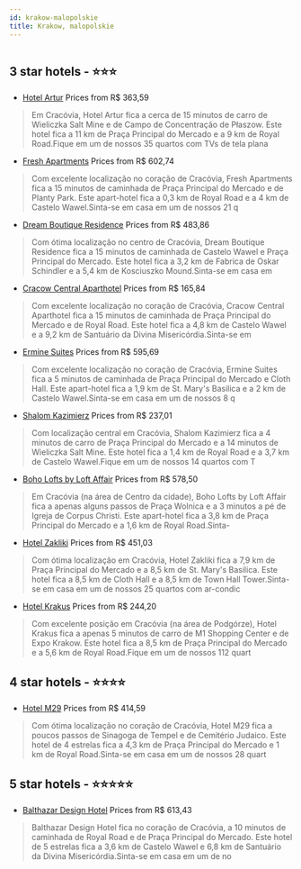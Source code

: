 ```yaml
---
id: krakow-malopolskie
title: Krakow, malopolskie
---
```


<center><img src="https://i.travelapi.com/hotels/30000000/29970000/29965300/29965238/a50276b2_z.jpg" alt="" /></center>


##  3 star hotels - ⭐️⭐️⭐️

-    [Hotel Artur](https://us.hurb.com/hotels/krakow/hotel-artur-HT-TVYA?cmp=18055) Prices from R$ 363,59
   > Em Cracóvia, Hotel Artur fica a cerca de 15 minutos de carro de Wieliczka Salt Mine e de Campo de Concentração de Płaszow.  Este hotel fica a 11 km de Praça Principal do Mercado e a 9 km de Royal Road.Fique em um de nossos 35 quartos com TVs de tela plana
-    [Fresh Apartments](https://us.hurb.com/hotels/krakow/fresh-apartments-HT-QIGW?cmp=18055) Prices from R$ 602,74
   > Com excelente localização no coração de Cracóvia, Fresh Apartments fica a 15 minutos de caminhada de Praça Principal do Mercado e de Planty Park.  Este apart-hotel fica a 0,3 km de Royal Road e a 4 km de Castelo Wawel.Sinta-se em casa em um de nossos 21 q
-    [Dream Boutique Residence](https://us.hurb.com/hotels/krakow/dream-boutique-residence-HT-5CDQ?cmp=18055) Prices from R$ 483,86
   > Com ótima localização no centro de Cracóvia, Dream Boutique Residence fica a 15 minutos de caminhada de Castelo Wawel e Praça Principal do Mercado.  Este hotel fica a 3,2 km de Fabrica de Oskar Schindler e a 5,4 km de Kosciuszko Mound.Sinta-se em casa em 
-    [Cracow Central Aparthotel](https://us.hurb.com/hotels/krakow/cracow-central-aparthotel-HT-6MSB?cmp=18055) Prices from R$ 165,84
   > Com excelente localização no coração de Cracóvia, Cracow Central Aparthotel fica a 15 minutos de caminhada de Praça Principal do Mercado e de Royal Road.  Este hotel fica a 4,8 km de Castelo Wawel e a 9,2 km de Santuário da Divina Misericórdia.Sinta-se em
-    [Ermine Suites](https://us.hurb.com/hotels/krakow/ermine-suites-HT-DPBF?cmp=18055) Prices from R$ 595,69
   > Com excelente localização no coração de Cracóvia, Ermine Suites fica a 5 minutos de caminhada de Praça Principal do Mercado e Cloth Hall.  Este apart-hotel fica a 1,9 km de St. Mary's Basilica e a 2 km de Castelo Wawel.Sinta-se em casa em um de nossos 8 q
-    [Shalom Kazimierz](https://us.hurb.com/hotels/krakow/shalom-kazimierz-HT-UHXJ?cmp=18055) Prices from R$ 237,01
   > Com localização central em Cracóvia, Shalom Kazimierz fica a 4 minutos de carro de Praça Principal do Mercado e a 14 minutos de Wieliczka Salt Mine.  Este hotel fica a 1,4 km de Royal Road e a 3,7 km de Castelo Wawel.Fique em um de nossos 14 quartos com T
-    [Boho Lofts by Loft Affair](https://us.hurb.com/hotels/krakow/boho-lofts-by-loft-affair-HT-DU5R?cmp=18055) Prices from R$ 578,50
   > Em Cracóvia (na área de Centro da cidade), Boho Lofts by Loft Affair fica a apenas alguns passos de Praça Wolnica e a 3 minutos a pé de Igreja de Corpus Christi.  Este apart-hotel fica a 3,8 km de Praça Principal do Mercado e a 1,6 km de Royal Road.Sinta-
-    [Hotel Zakliki](https://us.hurb.com/hotels/krakow/hotel-zakliki-HT-48RB?cmp=18055) Prices from R$ 451,03
   > Com ótima localização em Cracóvia, Hotel Zakliki fica a 7,9 km de Praça Principal do Mercado e a 8,5 km de St. Mary's Basilica.  Este hotel fica a 8,5 km de Cloth Hall e a 8,5 km de Town Hall Tower.Sinta-se em casa em um de nossos 25 quartos com ar-condic
-    [Hotel Krakus](https://us.hurb.com/hotels/krakow/hotel-krakus-HT-5S28?cmp=18055) Prices from R$ 244,20
   > Com excelente posição em Cracóvia (na área de Podgórze), Hotel Krakus fica a apenas 5 minutos de carro de M1 Shopping Center e de Expo Krakow.  Este hotel fica a 8,5 km de Praça Principal do Mercado e a 5,6 km de Royal Road.Fique em um de nossos 112 quart

##  4 star hotels - ⭐️⭐️⭐️⭐️

-    [Hotel M29](https://us.hurb.com/hotels/krakow/hotel-m29-HT-BKPZ?cmp=18055) Prices from R$ 414,59
   > Com ótima localização no coração de Cracóvia, Hotel M29 fica a poucos passos de Sinagoga de Tempel e de Cemitério Judaico.  Este hotel de 4 estrelas fica a 4,3 km de Praça Principal do Mercado e 1 km de Royal Road.Sinta-se em casa em um de nossos 28 quart

##  5 star hotels - ⭐️⭐️⭐️⭐️⭐️

-    [Balthazar Design Hotel](https://us.hurb.com/hotels/krakow/balthazar-design-hotel-HT-X9YO?cmp=18055) Prices from R$ 613,43
   > Balthazar Design Hotel fica no coração de Cracóvia, a 10 minutos de caminhada de Royal Road e de Praça Principal do Mercado.  Este hotel de 5 estrelas fica a 3,6 km de Castelo Wawel e 6,8 km de Santuário da Divina Misericórdia.Sinta-se em casa em um de no
